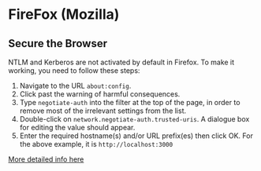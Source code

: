 # FireFox (Mozilla)  

## Secure the Browser 

NTLM and Kerberos are not activated by default in Firefox. To make it working, you need to follow these steps:  
1. Navigate to the URL `about:config`.
2. Click past the warning of harmful consequences.
3. Type `negotiate-auth` into the filter at the top of the page, in order to remove most of the irrelevant settings from the list.
4. Double-click on `network.negotiate-auth.trusted-uris`. A dialogue box for editing the value should appear.
5. Enter the required hostname(s) and/or URL prefix(es) then click OK. For the above example, it is `http://localhost:3000`  

[More detailed info here](http://www.microhowto.info/howto/configure_firefox_to_authenticate_using_spnego_and_kerberos.html) 


